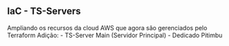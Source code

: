 ## IaC - TS-Servers

Ampliando os recursos da cloud AWS que agora são gerenciados pelo Terraform
Adição:
    - TS-Server Main (Servidor Principal)
    - Dedicado Pitimbu